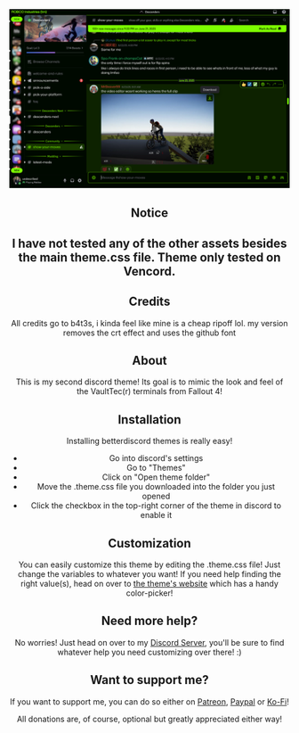 <div align="center">
 
<img src="https://github.com/undescribed/Fallout4Terminal-undescribed-/blob/main/public/img/Fallout4Discord-undescribed.png?raw=true">

<h2>Notice<h2>
I have not tested any of the other assets besides the main theme.css file. Theme only tested on Vencord.
<h2>Credits</h2>

All credits go to  b4t3s, i kinda feel like mine is a cheap ripoff lol.
my version removes the crt effect and uses the github font

<h2>About</h2>

This is my second discord theme!
Its goal is to mimic the look and feel of the VaultTec(r) terminals from Fallout 4!

<h2>Installation</h2>

Installing betterdiscord themes is really easy!
- Go into discord's settings
- Go to "Themes"
- Click on "Open theme folder"
- Move the .theme.css file you downloaded into the folder you just opened
- Click the checkbox in the top-right corner of the theme in discord to enable it

<h2>Customization</h2>

You can easily customize this theme by editing the .theme.css file! Just change the variables to whatever you want!
If you need help finding the right value(s), head on over to [the theme's website](https://B4T3S.github.io/Fallout4TerminalTheme/) which has a handy color-picker!

<h2>Need more help?</h2>

No worries! Just head on over to my <a href="https://discord.gg/6qd3SkP6Ch" target="_blank">Discord Server</a>, you'll be sure to find whatever help you need customizing over there! :)

<h2>Want to support me?</h2>
If you want to support me, you can do so either on <a href="https://www.patreon.com/bates" target="_blank">Patreon</a>, <a href="https://www.paypal.com/paypalme/floriancegledi" target="_blank">Paypal</a> or <a href="https://ko-fi.com/b4t3s">Ko-Fi</a>!

All donations are, of course, optional but greatly appreciated either way!
